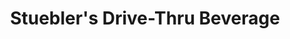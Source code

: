 ---
title: "Stuebler's Drive-Thru Beverage"
url: /oil-city/stueblers-drive-thru-beverage/
shop: Spirituosen
---